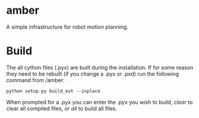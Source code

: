 # amber
A simple infrastructure for robot motion planning.

# Build #

The all cython files (.pyx) are built during the installation. If for some reason they need to be rebuilt (if you change a .pyx or .pxd) run the following command from /amber:

```
python setup.py build_ext --inplace
```

When prompted for a .pyx you can enter the .pyx you wish to build, *clear* to clear all compiled files, or *all* to build all files.
